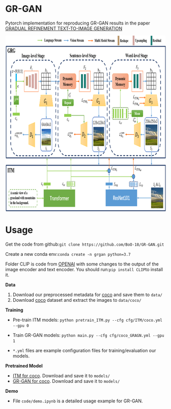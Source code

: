 # GR-GAN

Pytorch implementation for reproducing GR-GAN results in the paper [GRADUAL REFINEMENT TEXT-TO-IMAGE GENERATION](https://arxiv.org/abs/2205.11273)

<img src="GAN_Model_V4.png" width="900px" height="550px"/>

# Usage
Get the code from github:`git clone https://github.com/BoO-18/GR-GAN.git`

Create a new conda env:`conda create -n grgan python=3.7`

Folder CLIP is code from [OPENAI](https://github.com/openai/CLIP) with some changes to the output of the image encoder and text encoder. You should run:`pip install CLIP`to install it. 

**Data**

1. Download our preprocessed metadata for [coco](https://drive.google.com/open?id=1rSnbIGNDGZeHlsUlLdahj0RJ9oo6lgH9) and save them to `data/`
2. Download [coco](http://cocodataset.org/#download) dataset and extract the images to `data/coco/`

**Training**
- Pre-train ITM models: `python pretrain_ITM.py --cfg cfg/ITM/coco.yml --gpu 0`
 
- Train GR-GAN models: `python main.py --cfg cfg/coco_GRAGN.yml --gpu 1`

- `*.yml` files are example configuration files for training/evaluation our models.

**Pretrained Model**
- [ITM for coco](https://pan.baidu.com/s/12MiPrA1NMteUAPzXq-XZFg?pwd=jnzz提取码：jnzz). Download and save it to `models/`
- [GR-GAN for coco](https://pan.baidu.com/s/1pqtzFcgxcX6rl5tpCAkXjg?pwd=lbre提取码：lbre). Download and save it to `models/`

**Demo**
- File `code/demo.ipynb` is a detailed usage example for GR-GAN.
